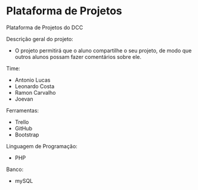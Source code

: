 # Plataforma de Projetos

Plataforma de Projetos do DCC

Descrição geral do projeto: 
- O projeto permitirá que o aluno compartilhe o seu projeto, de modo que outros alunos possam fazer comentários sobre ele.

Time: 
- Antonio Lucas
- Leonardo Costa
- Ramon Carvalho 
- Joevan

Ferramentas: 
- Trello
- GitHub
- Bootstrap

Linguagem de Programação: 
- PHP

Banco: 
- mySQL


